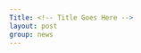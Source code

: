 ```yaml
---
Title: <!-- Title Goes Here -->
layout: post
group: news
---
```


<!-- Content goes here in the markdown format. The page title should be saved as Year-Month-Day-Title.md in the _posts folder when draft is complete to publish -->